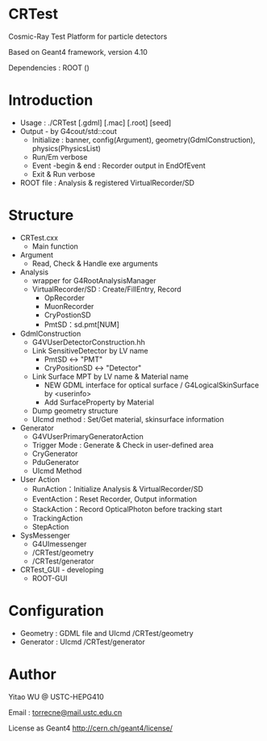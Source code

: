 # CRTest

Cosmic-Ray Test Platform for particle detectors

Based on Geant4 framework, version 4.10

Dependencies : ROOT ()

# Introduction
* Usage : ./CRTest [.gdml] [.mac] [.root] [seed]
* Output - by G4cout/std::cout
  - Initialize : banner, config(Argument), geometry(GdmlConstruction), physics(PhysicsList)
  - Run/Em verbose
  - Event -begin & end : Recorder output in EndOfEvent
  - Exit & Run verbose
* ROOT file : Analysis & registered VirtualRecorder/SD

# Structure
* CRTest.cxx
  * Main function
* Argument
	- Read, Check & Handle exe arguments
* Analysis
	- wrapper for G4RootAnalysisManager
  - VirtualRecorder/SD : Create/FillEntry, Record
    - OpRecorder
    - MuonRecorder
    - CryPostionSD
    - PmtSD：sd.pmt[NUM]
* GdmlConstruction
	- G4VUserDetectorConstruction.hh
  * Link SensitiveDetector by LV name
  	* PmtSD <-> "PMT"
    * CryPositionSD <-> "Detector"
  * Link Surface MPT by LV name & Material name 
    * NEW GDML interface for optical surface / G4LogicalSkinSurface by \<userinfo\>
    * Add SurfaceProperty by Material
  * Dump geometry structure
  * UIcmd method : Set/Get material, skinsurface information
* Generator
	- G4VUserPrimaryGeneratorAction
	- Trigger Mode : Generate & Check in user-defined area
  * CryGenerator
  * PduGenerator
  * UIcmd Method
* User Action
	* RunAction：Initialize Analysis & VirtualRecorder/SD
	* EventAction：Reset Recorder, Output information
	* StackAction：Record OpticalPhoton before tracking start
	* TrackingAction
	* StepAction
* SysMessenger
	- G4UImessenger
	* /CRTest/geometry
	* /CRTest/generator
* CRTest_GUI - developing
  - ROOT-GUI

# Configuration
* Geometry : GDML file and UIcmd /CRTest/geometry
* Generator : UIcmd /CRTest/generator 

# Author
Yitao WU @ USTC-HEPG410

Email : torrecne@mail.ustc.edu.cn

License as Geant4 http://cern.ch/geant4/license/